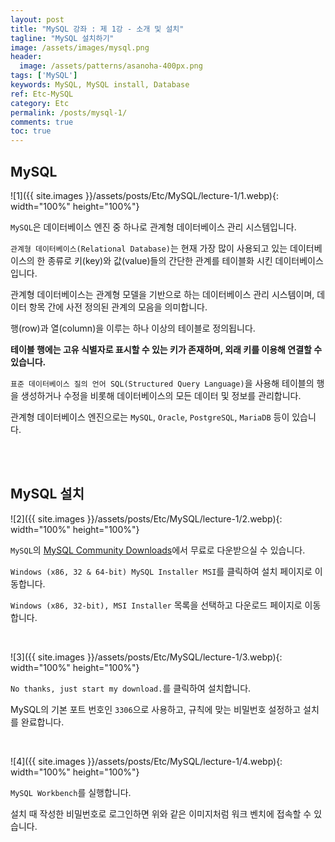 ```yaml
---
layout: post
title: "MySQL 강좌 : 제 1강 - 소개 및 설치"
tagline: "MySQL 설치하기"
image: /assets/images/mysql.png
header:
  image: /assets/patterns/asanoha-400px.png
tags: ['MySQL']
keywords: MySQL, MySQL install, Database
ref: Etc-MySQL
category: Etc
permalink: /posts/mysql-1/
comments: true
toc: true
---
```


## MySQL

![1]({{ site.images }}/assets/posts/Etc/MySQL/lecture-1/1.webp){: width="100%" height="100%"}

`MySQL`은 데이터베이스 엔진 중 하나로 관계형 데이터베이스 관리 시스템입니다.

`관계형 데이터베이스(Relational Database)`는 현재 가장 많이 사용되고 있는 데이터베이스의 한 종류로 키(key)와 값(value)들의 간단한 관계를 테이블화 시킨 데이터베이스입니다.

관계형 데이터베이스는 관계형 모델을 기반으로 하는 데이터베이스 관리 시스템이며, 데이터 항목 간에 사전 정의된 관계의 모음을 의미합니다.

행(row)과 열(column)을 이루는 하나 이상의 테이블로 정의됩니다.

**테이블 행에는 고유 식별자로 표시할 수 있는 키가 존재하며, 외래 키를 이용해 연결할 수 있습니다.**

`표준 데이터베이스 질의 언어 SQL(Structured Query Language)`을 사용해 테이블의 행을 생성하거나 수정을 비롯해 데이터베이스의 모든 데이터 및 정보를 관리합니다.

관계형 데이터베이스 엔진으로는 `MySQL`, `Oracle`, `PostgreSQL`, `MariaDB` 등이 있습니다.

<br>
<br>

## MySQL 설치

![2]({{ site.images }}/assets/posts/Etc/MySQL/lecture-1/2.webp){: width="100%" height="100%"}

`MySQL`의 [MySQL Community Downloads][MySQL Community Downloads]에서 무료로 다운받으실 수 있습니다.

`Windows (x86, 32 & 64-bit) MySQL Installer MSI`를 클릭하여 설치 페이지로 이동합니다.

`Windows (x86, 32-bit), MSI Installer` 목록을 선택하고 다운로드 페이지로 이동합니다.

<br>

![3]({{ site.images }}/assets/posts/Etc/MySQL/lecture-1/3.webp){: width="100%" height="100%"}

`No thanks, just start my download.`를 클릭하여 설치합니다.

MySQL의 기본 포트 번호인 `3306`으로 사용하고, 규칙에 맞는 비밀번호 설정하고 설치를 완료합니다.

<br>

![4]({{ site.images }}/assets/posts/Etc/MySQL/lecture-1/4.webp){: width="100%" height="100%"}

`MySQL Workbench`를 실행합니다.

설치 때 작성한 비밀번호로 로그인하면 위와 같은 이미지처럼 워크 벤치에 접속할 수 있습니다.

[MySQL Community Downloads]: https://dev.mysql.com/downloads/mysql/
